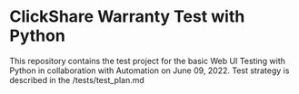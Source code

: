 # ClickShare Warranty Test with Python
This repository contains the test project for the basic Web UI Testing with Python in collaboration with Automation on June 09, 2022.
Test strategy is described in the /tests/test_plan.md
 